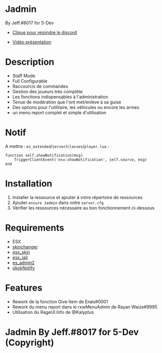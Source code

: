 # Jadmin

By Jeff.#8017 for 5-Dev

- [Clique pour rejoindre le discord](https://discord.gg/5dev)

- [Vidéo présentation](https://youtu.be/RI5tXqaZty4)


# Description

- Staff Mode
- Full Configurable
- Raccourcis de commandes
- Gestion des joueurs très complète
- Les fonctions indispensables à l'administration
- Tenue de modération que l'ont met/enlève à sa guise
- Des options pour l'utilitaire, les véhicules ou encore les armes
- un menu report complet et simple d'utilisation

# Notif

A mettre : `es_extended`/`server`/`classes`/`player.lua` :

```
function self.showNotification(msg)    
    TriggerClientEvent('esx:showNotification', self.source, msg)
end
```

# Installation


1. Installer la ressource et ajouter à votre répertoire de ressources
2. Ajouter `ensure Jadmin` dans votre `server.cfg`
3. Vérifier les ressources nécessaire au bon fonctionnement ci-dessous


# Requirements

- ESX
- [skinchanger](https://github.com/StockholmCityRP/skinchanger)
- [esx_skin](https://github.com/StockholmCityRP/esx_skin)
- [esx_jail](https://github.com/esx-community/esx_jail)
- [es_admin2](https://github.com/PrintedoX/es_admin2)
- [okokNotify](https://github.com/Filipe0071/okokNotify)

# Features

- Rework de la fonction Give Item de Enøs#0001
- Rework du menu report dans le rxwMenuAdmin de Rayan Waize#9995
- Utilisation du RageUI.Info de @Kalyptus

# Jadmin By Jeff.#8017 for 5-Dev (Copyright)



